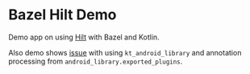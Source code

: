 # Bazel Hilt Demo

Demo app on using [Hilt](https://developer.android.com/training/dependency-injection/hilt-android) with Bazel and Kotlin.

Also demo shows [issue](https://github.com/bazelbuild/rules_kotlin/issues/514) with using `kt_android_library` and annotation processing from `android_library.exported_plugins`.
